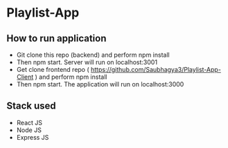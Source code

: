 # Playlist-App

## How to run application

- Git clone this repo (backend) and perform npm install
- Then npm start. Server will run on localhost:3001
- Get clone frontend repo ( https://github.com/Saubhagya3/Playlist-App-Client ) and perform npm install
- Then npm start. The application will run on localhost:3000

## Stack used

- React JS
- Node JS
- Express JS
